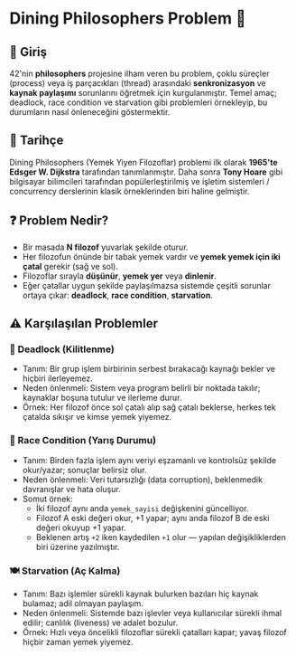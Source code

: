# Dining Philosophers Problem 🍝

## 🎯 Giriş
42'nin **philosophers** projesine ilham veren bu problem, çoklu süreçler (process) veya iş parçacıkları (thread) arasındaki **senkronizasyon** ve **kaynak paylaşımı** sorunlarını öğretmek için kurgulanmıştır. Temel amaç; deadlock, race condition ve starvation gibi problemleri örnekleyip, bu durumların nasıl önleneceğini göstermektir.

## 📜 Tarihçe
Dining Philosophers (Yemek Yiyen Filozoflar) problemi ilk olarak **1965'te Edsger W. Dijkstra** tarafından tanımlanmıştır. Daha sonra **Tony Hoare** gibi bilgisayar bilimcileri tarafından popülerleştirilmiş ve işletim sistemleri / concurrency derslerinin klasik örneklerinden biri haline gelmiştir.

## ❓ Problem Nedir?
- Bir masada **N filozof** yuvarlak şekilde oturur.
- Her filozofun önünde bir tabak yemek vardır ve **yemek yemek için iki çatal** gerekir (sağ ve sol).
- Filozoflar sırayla **düşünür**, **yemek yer** veya **dinlenir**.
- Eğer çatallar uygun şekilde paylaşılmazsa sistemde çeşitli sorunlar ortaya çıkar: **deadlock**, **race condition**, **starvation**.

## ⚠️ Karşılaşılan Problemler

### 🛑 Deadlock (Kilitlenme)
- Tanım: Bir grup işlem birbirinin serbest bırakacağı kaynağı bekler ve hiçbiri ilerleyemez.
- Neden önlenmeli: Sistem veya program belirli bir noktada takılır; kaynaklar boşuna tutulur ve ilerleme durur.
- Örnek: Her filozof önce sol çatalı alıp sağ çatalı beklerse, herkes tek çatalda sıkışır ve kimse yemek yiyemez.

### 🔄 Race Condition (Yarış Durumu)
- Tanım: Birden fazla işlem aynı veriyi eşzamanlı ve kontrolsüz şekilde okur/yazar; sonuçlar belirsiz olur.
- Neden önlenmeli: Veri tutarsızlığı (data corruption), beklenmedik davranışlar ve hata oluşur.
- Somut örnek:
  - İki filozof aynı anda `yemek_sayisi` değişkenini güncelliyor.
  - Filozof A eski değeri okur, +1 yapar; aynı anda filozof B de eski değeri okuyup +1 yapar.
  - Beklenen artış `+2` iken kaydedilen `+1` olur — yapılan değişikliklerden biri üzerine yazılmıştır.

### 🍽️ Starvation (Aç Kalma)
- Tanım: Bazı işlemler sürekli kaynak bulurken bazıları hiç kaynak bulamaz; adil olmayan paylaşım.
- Neden önlenmeli: Sistemde bazı işlevler veya kullanıcılar sürekli ihmal edilir; canlılık (liveness) ve adalet bozulur.
- Örnek: Hızlı veya öncelikli filozoflar sürekli çatalları kapar; yavaş filozof hiçbir zaman yemek yiyemez.


